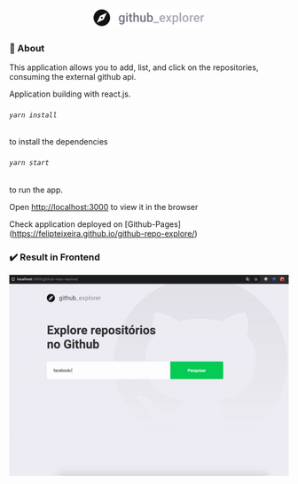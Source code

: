 <h1 align="center">
<img src="https://github.com/felipteixeira/github-repo-explore/blob/master/src/assets/logo.svg" width="200px">
</h1>

### :page_with_curl: About
This application allows you to add, list, and click on the repositories, consuming the external github api.

Application building with react.js. 

###### `yarn install`
to install the dependencies

###### `yarn start`
to run the app.

Open [http://localhost:3000](http://localhost:3000) to view it in the browser


Check application deployed on [Github-Pages] (https://felipteixeira.github.io/github-repo-explore/)



### :heavy_check_mark: Result in Frontend

<p align="center">
  <img alt="" src="https://github.com/felipteixeira/github-repo-explore/blob/master/public/explore.gif">
</p>
